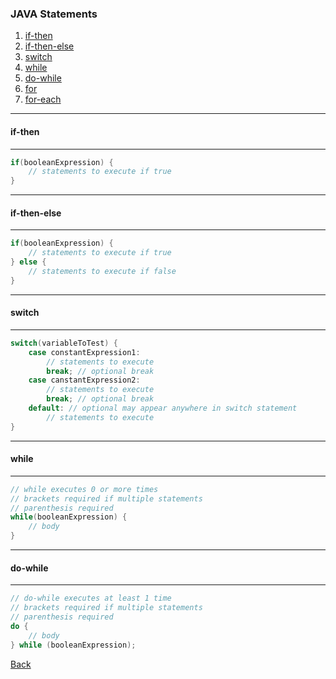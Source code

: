### JAVA Statements
1. [if-then](#if-then)
2. [if-then-else](#if-then-else)
3. [switch](#switch)
4. [while](#while)
5. [do-while](do-while/README.md)
6. [for](for/README.md)
7. [for-each](for-each/README.md)

<hr/>

#### <a name="if-then"></a>if-then

<hr/>

```java
if(booleanExpression) {
    // statements to execute if true
}
```
<hr/>

#### <a name="if-then-else"></a>if-then-else

<hr/>

```java
if(booleanExpression) {
    // statements to execute if true
} else {
    // statements to execute if false
}
```
<hr/>

#### <a name="switch"></a>switch

<hr/>

```java
switch(variableToTest) {
    case constantExpression1:
        // statements to execute
        break; // optional break
    case canstantExpression2:
        // statements to execute
        break; // optional break
    default: // optional may appear anywhere in switch statement
        // statements to execute
}
```

<hr/>

#### <a name="while"></a>while

<hr/>

```java
// while executes 0 or more times
// brackets required if multiple statements
// parenthesis required
while(booleanExpression) {
    // body
}
```

<hr/>

#### <a name="#while"></a>do-while

<hr/>

```java
// do-while executes at least 1 time
// brackets required if multiple statements
// parenthesis required
do {
    // body
} while (booleanExpression);
```

[Back](../)

